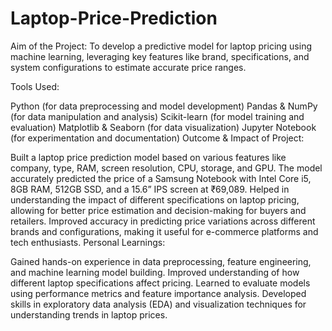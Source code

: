 # Laptop-Price-Prediction 
Aim of the Project:
To develop a predictive model for laptop pricing using machine learning, leveraging key features like brand, specifications, and system configurations to estimate accurate price ranges.

Tools Used:

Python (for data preprocessing and model development)
Pandas & NumPy (for data manipulation and analysis)
Scikit-learn (for model training and evaluation)
Matplotlib & Seaborn (for data visualization)
Jupyter Notebook (for experimentation and documentation)
Outcome & Impact of Project:

Built a laptop price prediction model based on various features like company, type, RAM, screen resolution, CPU, storage, and GPU.
The model accurately predicted the price of a Samsung Notebook with Intel Core i5, 8GB RAM, 512GB SSD, and a 15.6” IPS screen at ₹69,089.
Helped in understanding the impact of different specifications on laptop pricing, allowing for better price estimation and decision-making for buyers and retailers.
Improved accuracy in predicting price variations across different brands and configurations, making it useful for e-commerce platforms and tech enthusiasts.
Personal Learnings:

Gained hands-on experience in data preprocessing, feature engineering, and machine learning model building.
Improved understanding of how different laptop specifications affect pricing.
Learned to evaluate models using performance metrics and feature importance analysis.
Developed skills in exploratory data analysis (EDA) and visualization techniques for understanding trends in laptop prices.






